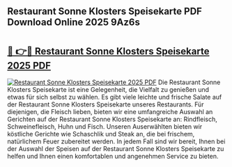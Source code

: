 ## Restaurant Sonne Klosters Speisekarte PDF Download Online 2025 9Az6s

# <h2><a href="http://gc9g1wm.nevu.top/?p=Restaurant+Sonne+Klosters+Speisekarte">🔗 👉🔴 Restaurant Sonne Klosters Speisekarte 2025 PDF</a></h2>

[![Restaurant Sonne Klosters Speisekarte 2025 PDF](https://i.imgur.com/dBaPXMq.png)](http://gc9g1wm.nevu.top/?p=Restaurant+Sonne+Klosters+Speisekarte)
Die Restaurant Sonne Klosters Speisekarte ist eine Gelegenheit, die Vielfalt zu genießen und etwas für sich selbst zu wählen. Es gibt viele leichte und frische Salate auf der Restaurant Sonne Klosters Speisekarte unseres Restaurants. Für diejenigen, die Fleisch lieben, bieten wir eine umfangreiche Auswahl an Gerichten auf der Restaurant Sonne Klosters Speisekarte an: Rindfleisch, Schweinefleisch, Huhn und Fisch. Unseren Auserwählten bieten wir köstliche Gerichte wie Schaschlik und Steak an, die bei frischem, natürlichem Feuer zubereitet werden. In jedem Fall sind wir bereit, Ihnen bei der Auswahl der Speisen auf der Restaurant Sonne Klosters Speisekarte zu helfen und Ihnen einen komfortablen und angenehmen Service zu bieten.
